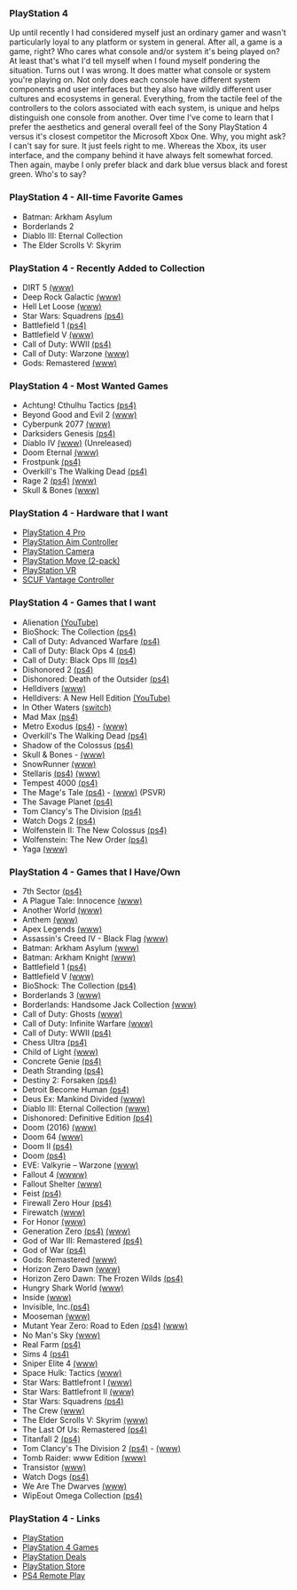 ### PlayStation 4

Up until recently I had considered myself just an ordinary gamer and wasn't particularly loyal to any platform or system in 
general. After all, a game is a game, right? Who cares what console and/or system it's being played on? At least that's what 
I'd tell myself when I found myself pondering the situation. Turns out I was wrong. It does matter what console or system 
you're playing on. Not only does each console have different system components and user interfaces but they also have wildly 
different user cultures and ecosystems in general. Everything, from the tactile feel of the controllers to the colors 
associated with each  system, is unique and helps distinguish one console from another. Over time I've come to learn that 
I prefer the aesthetics and general overall feel of the Sony PlayStation 4 versus  it's closest competitor the Microsoft 
Xbox One. Why, you might ask? I can't say for sure. It just feels right to me. Whereas the Xbox, its user interface, and 
the company behind it have always felt somewhat forced. Then again, maybe I only prefer black and dark blue versus black 
and forest green. Who's to say?

### PlayStation 4 - All-time Favorite Games

- Batman: Arkham Asylum
- Borderlands 2
- Diablo III: Eternal Collection
- The Elder Scrolls V: Skyrim

### PlayStation 4 - Recently Added to Collection

- DIRT 5 [(www)](https://dirtgame.com/dirt5)
- Deep Rock Galactic [(www)](https://www.deeprockgalactic.com/)
- Hell Let Loose [(www)](https://www.hellletloose.com/)
- Star Wars: Squadrens [(ps4)](https://www.playstation.com/en-us/games/star-wars-squadrons/)
- Battlefield 1 [(ps4)](https://www.playstation.com/en-us/games/battlefield-1-ps4/)
- Battlefield V [(www)](https://www.ea.com/games/battlefield/battlefield-5)
- Call of Duty: WWII [(ps4)](https://www.playstation.com/en-us/games/call-of-duty-wwii-ps4/)
- Call of Duty: Warzone [(www)](https://www.callofduty.com/warzone)
- Gods: Remastered [(www)](https://www.robotriotgames.com/gods_remastered.html)

### PlayStation 4 - Most Wanted Games

- Achtung! Cthulhu Tactics [(ps4)](https://www.playstation.com/en-us/games/achtung-cthulhu-tactics-ps4/)
- Beyond Good and Evil 2 [(www)](https://beyondgoodandevil.ubisoft.com/en-us/)
- Cyberpunk 2077 [(www)](https://www.cyberpunk.net/en/)
- Darksiders Genesis [(ps4)](https://www.nintendo.com/games/detail/darksiders-genesis-switch/)
- Diablo IV [(www)](https://diablo.blizzard.com/en-us/) (Unreleased)
- Doom Eternal [(www)](https://bethesda.net/en/game/doom)
- Frostpunk [(ps4)](https://store.playstation.com/en-us/product/UP4361-CUSA15716_00-FROSTPUNKGAME000)
- Overkill's The Walking Dead [(ps4)](https://www.playstation.com/en-us/games/overkills-the-walking-dead-ps4/)
- Rage 2 [(ps4)](https://www.playstation.com/en-us/games/rage-2-ps4/) [(www)](https://bethesda.net/en/game/rage2)
- Skull & Bones [(www)](https://skullandbones.ubisoft.com/game/en-us/home/index.aspx)

### PlayStation 4 - Hardware that I want

- [PlayStation 4 Pro](https://www.playstation.com/en-us/explore/ps4-pro)
- [PlayStation Aim Controller](https://www.playstation.com/en-us/explore/accessories/playstation-vr-aim-controller/)
- [PlayStation Camera](https://www.playstation.com/en-us/explore/accessories/vr-accessories/playstation-camera/)
- [PlayStation Move (2-pack)](https://www.playstation.com/en-us/explore/accessories/vr-accessories/playstation-move/)
- [PlayStation VR](https://www.playstation.com/en-us/explore/playstation-vr) 
- [SCUF Vantage Controller](https://www.playstation.com/en-us/explore/accessories/vantage/) 

### PlayStation 4 - Games that I want

- Alienation [(YouTube)](https://youtu.be/AaJ1YoSHATE)
- BioShock: The Collection [(ps4)](https://www.playstation.com/en-us/games/bioshock-the-collection-ps4/)
- Call of Duty: Advanced Warfare [(ps4)](https://www.playstation.com/en-us/games/call-of-duty-advanced-warfare-ps4/)
- Call of Duty: Black Ops 4 [(ps4)](https://www.playstation.com/en-us/games/call-of-duty-black-ops-4-ps4/)
- Call of Duty: Black Ops III [(ps4)](https://www.playstation.com/en-us/games/call-of-duty-black-ops-iii-ps4/)
- Dishonored 2 [(ps4)](https://www.playstation.com/en-us/games/dishonored-2-ps4/)
- Dishonored: Death of the Outsider [(ps4)](https://www.playstation.com/en-us/games/dishonored-death-of-the-outsider-ps4/)
- Helldivers [(www)](http://arrowheadgamestudios.com/games/helldivers/)
- Helldivers: A New Hell Edition [(YouTube)](https://youtu.be/qKrSiKSNwNg)
- In Other Waters [(switch)](https://www.nintendo.com/games/detail/in-other-waters-switch/)
- Mad Max [(ps4)](https://www.playstation.com/en-us/games/mad-max-ps4/)
- Metro Exodus [(ps4)](https://www.playstation.com/en-us/games/metro-exodus-ps4/) - [(www)](https://www.metrothegame.com/en-us/)
- Overkill's The Walking Dead [(ps4)](https://www.playstation.com/en-us/games/overkills-the-walking-dead-ps4/)
- Shadow of the Colossus [(ps4)](https://www.playstation.com/en-us/games/shadow-of-the-colossus-ps4/)
- Skull & Bones - [(www)](https://skullandbones.ubisoft.com/game/en-us/home/index.aspx)
- SnowRunner [(www)](https://snowrunner-thegame.com/)
- Stellaris [(ps4)](https://www.playstation.com/en-us/games/stellaris-console-edition-ps4/) [(www)](https://www.paradoxplaza.com/stellaris)
- Tempest 4000 [(ps4)](https://www.playstation.com/en-us/games/tempest-4000-ps4/)
- The Mage's Tale [(ps4)](https://www.playstation.com/en-us/games/the-mages-tale-ps4/) - [(www)](https://www.inxile-entertainment.com/magestale) (PSVR)
- The Savage Planet [(ps4)](https://savageplanetgame.com/)
- Tom Clancy's The Division [(ps4)](https://www.playstation.com/en-us/games/tom-clancys-the-division-ps4/)
- Watch Dogs 2 [(ps4)](https://www.playstation.com/en-us/games/watch-dogs-2-ps4/)
- Wolfenstein II: The New Colossus [(ps4)](https://www.playstation.com/en-us/games/wolfenstein-ii-the-new-colossus-ps4/)
- Wolfenstein: The New Order [(ps4)](https://www.playstation.com/en-us/games/wolfenstein-the-new-order-ps4/)
- Yaga [(www)](https://yaga-game.com/)

### PlayStation 4 - Games that I Have/Own

- 7th Sector [(ps4)](https://store.playstation.com/en-us/product/UP1675-CUSA15797_00-SYPS47THSECTOR00)
- A Plague Tale: Innocence [(www)](http://aplaguetale.com/)
- Another World [(www)](https://www.anotherworld.fr/anotherworld_uk/)
- Anthem [(www)](https://www.ea.com/games/anthem)
- Apex Legends [(www)](https://www.ea.com/games/apex-legends)
- Assassin's Creed IV - Black Flag [(www)](https://www.ubisoft.com/en-us/game/assassins-creed-iv-black-flag/)
- Batman: Arkham Asylum [(www)](https://en.wikipedia.org/wiki/Batman:_Arkham_Asylum)
- Batman: Arkham Knight [(www)](https://www.batmanarkhamknight.com/)
- Battlefield 1 [(ps4)](https://www.playstation.com/en-us/games/battlefield-1-ps4/)
- Battlefield V [(www)](https://www.ea.com/games/battlefield/battlefield-5)
- BioShock: The Collection [(ps4)](https://www.playstation.com/en-us/games/bioshock-the-collection-ps4/)
- Borderlands 3 [(www)](https://borderlands.com/en-US/)
- Borderlands: Handsome Jack Collection [(www)](https://www.gearboxsoftware.com/game/borderlands-the-handsome-collection/)
- Call of Duty: Ghosts [(www)](https://www.callofduty.com/ghosts/)
- Call of Duty: Infinite Warfare [(www)](https://www.callofduty.com/infinitewarfare)
- Call of Duty: WWII [(ps4)](https://www.playstation.com/en-us/games/call-of-duty-wwii-ps4/)
- Chess Ultra [(ps4)](https://store.playstation.com/en-us/product/UP2070-CUSA06580_00-PURECHESSULTRAAA)
- Child of Light [(www)](https://www.ubisoft.com/en-us/game/child-of-light/)
- Concrete Genie [(ps4)](https://www.playstation.com/en-us/games/concrete-genie/)
- Death Stranding [(ps4)](https://www.playstation.com/en-us/games/death-stranding-ps4/)
- Destiny 2: Forsaken [(ps4)](https://www.playstation.com/en-us/games/destiny-2-ps4/) 
- Detroit Become Human [(ps4)](https://www.playstation.com/en-us/games/detroit-become-human-ps4/)
- Deus Ex: Mankind Divided [(www)](https://deusex.square-enix-games.com/game/dx-md)
- Diablo III: Eternal Collection [(www)](https://us.diablo3.com/en/)
- Dishonored: Definitive Edition [(ps4)](https://www.playstation.com/en-us/games/dishonored-definitive-edition-ps4/)
- Doom (2016) [(www)](https://bethesda.net/en/game/doom)
- Doom 64 [(www)](https://www.polygon.com/2020/3/19/21183597/doom-64-eternal-impressions-history-reboot-port-nintendo-64)
- Doom II [(ps4)](https://www.playstation.com/en-us/games/doom-ii-classic-ps4/)
- Doom [(ps4)](https://www.playstation.com/en-us/games/doom-1993-ps4/)
- EVE: Valkyrie – Warzone [(www)](https://www.evevalkyrie.com/)
- Fallout 4 [(wwww)](https://fallout.bethesda.net/en/games/fallout-4)
- Fallout Shelter [(www)](https://www.falloutshelter.com/)
- Feist [(ps4)](https://www.playstation.com/en-us/games/feist-ps4/)
- Firewall Zero Hour [(ps4)](https://www.playstation.com/en-us/games/firewall-zero-hour-ps4/)
- Firewatch [(www)](http://www.firewatchgame.com/)
- For Honor [(www)](https://forhonor.ubisoft.com/game/en-us/home/)
- Generation Zero [(ps4)](https://www.playstation.com/en-us/games/generation-zero-ps4/) [(www)](https://generationzero.com/en/)
- God of War III: Remastered [(ps4)](https://www.playstation.com/en-us/games/god-of-war-iii-remastered-ps4/)
- God of War [(ps4)](https://www.playstation.com/en-us/games/god-of-war-ps4/)
- Gods: Remastered [(www)](https://www.robotriotgames.com/gods_remastered.html)
- Horizon Zero Dawn [(www)](http://HorizonZeroDawn.com)
- Horizon Zero Dawn: The Frozen Wilds [(ps4)](https://www.playstation.com/en-us/games/horizon-zero-dawn-ps4/the-frozen-wilds-dlc/)
- Hungry Shark World [(www)](https://www.ubisoft.com/en-us/game/hungry-shark-world/)
- Inside [(www)](https://playdead.com/games/inside/)
- Invisible, Inc.[(ps4)](https://www.playstation.com/en-us/games/invisible-inc-console-edition-ps4/)
- Mooseman [(www)](http://www.mooseman.ru/mooseman.html)
- Mutant Year Zero: Road to Eden [(ps4)](https://www.playstation.com/en-us/games/mutant-year-zero-road-to-eden-ps4/) [(www)](https://www.mutantyearzero.com)
- No Man's Sky [(www)](https://www.nomanssky.com/)
- Real Farm [(ps4)](https://www.playstation.com/en-us/games/real-farm-ps4/)
- Sims 4 [(ps4)](https://www.playstation.com/en-us/games/the-sims-4-ps4/)
- Sniper Elite 4 [(www)](https://www.sniperelite4.com)
- Space Hulk: Tactics [(www)](http://spacehulk-tactics.com/)
- Star Wars: Battlefront I [(www)](https://www.ea.com/games/star-wars/star-wars-battlefront)
- Star Wars: Battlefront II [(www)](https://www.ea.com/games/starwars/battlefront/battlefront-2)
- Star Wars: Squadrens [(ps4)](https://www.playstation.com/en-us/games/star-wars-squadrons/)
- The Crew [(www)](https://www.ubisoft.com/en-us/game/the-crew/)
- The Elder Scrolls V: Skyrim [(www)](https://elderscrolls.bethesda.net/en/skyrim)
- The Last Of Us: Remastered [(ps4)](https://www.playstation.com/en-us/games/the-last-of-us-remastered-ps4/)
- Titanfall 2 [(ps4)](https://www.playstation.com/en-us/games/titanfall-2-ps4/)
- Tom Clancy's The Division 2 [(ps4)](https://www.playstation.com/en-us/games/tom-clancys-the-division-2-ps4/) - [(www)](https://tomclancy-thedivision.ubisoft.com/game/en-us/home)
- Tomb Raider: www Edition [(www)](https://crystald.com/projects/tomb-raider-definitive-edition)
- Transistor [(www)](https://www.supergiantgames.com/games/transistor/)
- Watch Dogs [(ps4)](https://www.playstation.com/en-us/games/watch-dogs-ps4/)
- We Are The Dwarves [(www)](http://wearethedwarves.com/press/#description)
- WipEout Omega Collection [(ps4)](https://www.playstation.com/en-us/games/wipeout-omega-collection-ps4/)

### PlayStation 4 - Links

- [PlayStation](https://www.playstation.com/en-us/)
- [PlayStation 4 Games](https://www.playstation.com/en-us/explore/games/ps4-games/?console=ps4)
- [PlayStation Deals](https://store.playstation.com/en-us/grid/STORE-MSF77008-WEEKLYDEALS/1)
- [PlayStation Store](https://www.playstation.com/en-us/network/store/)
- [PS4 Remote Play](https://remoteplay.dl.playstation.net/remoteplay)
